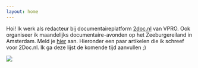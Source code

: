 ```yaml
---
layout: home
---
```


Hoi! Ik werk als redacteur bij documentaireplatform [2doc.nl](https://www.2doc.nl) van VPRO. Ook organiseer ik maandelijks documentaire-avonden op het Zeeburgereiland in Amsterdam. Meld je [hier](https://filmavond-zeeburgereiland.email-provider.eu/memberforms/subscribe/standalone/form/?a=nltey5sofl&l=sszlasvs9t) aan. Hieronder een paar artikelen die ik schreef voor 2Doc.nl. Ik ga deze lijst de komende tijd aanvullen ;) 

![](/images/paraplu.gif)

